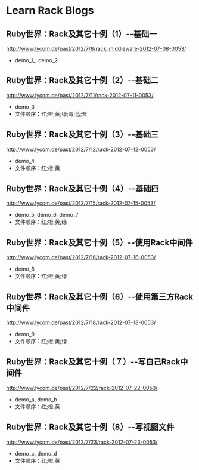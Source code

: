 # Learn Rack Blogs

## Ruby世界：Rack及其它十例（1）--基础一
<http://www.lycom.de/past/2012/7/8/rack_middleware-2012-07-08-0053/>
  * demo_1_, demo_2

## Ruby世界：Rack及其它十例（2）--基础二
<http://www.lycom.de/past/2012/7/11/rack-2012-07-11-0053/>
  * demo_3
  * 文件顺序：红;橙;黄;绿;青;蓝;紫

## Ruby世界：Rack及其它十例（3）--基础三
<http://www.lycom.de/past/2012/7/12/rack-2012-07-12-0053/>
  * demo_4
  * 文件顺序：红;橙;黄

## Ruby世界：Rack及其它十例（4）--基础四
<http://www.lycom.de/past/2012/7/15/rack-2012-07-15-0053/>
  * demo_5, demo_6, demo_7
  * 文件顺序：红;橙;黄;绿

## Ruby世界：Rack及其它十例（5）--使用Rack中间件
<http://www.lycom.de/past/2012/7/16/rack-2012-07-16-0053/>
  * demo_8
  * 文件顺序：红;橙;黄;绿

## Ruby世界：Rack及其它十例（6）--使用第三方Rack中间件
<http://www.lycom.de/past/2012/7/18/rack-2012-07-18-0053/>
  * demo_9
  * 文件顺序：红;橙;黄;绿

## Ruby世界：Rack及其它十例（７）--写自己Rack中间件
<http://www.lycom.de/past/2012/7/22/rack-2012-07-22-0053/>
  * demo_a, demo_b
  * 文件顺序：红;橙;黄

## Ruby世界：Rack及其它十例（8）--写视图文件
<http://www.lycom.de/past/2012/7/23/rack-2012-07-23-0053/>
  * demo_c, demo_d
  * 文件顺序：红;橙;黄
